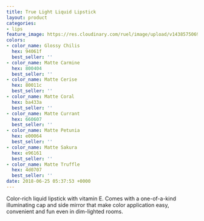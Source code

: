 ```yaml
---
title: True Light Liquid Lipstick
layout: product
categories:
- lips
feature_image: https://res.cloudinary.com/ruel/image/upload/v1438575069/fs/True_Light_PB246686.jpg
colors:
- color_name: Glossy Chilis
  hex: 94061f
  best_seller: ''
- color_name: Matte Carmine
  hex: 800404
  best_seller: ''
- color_name: Matte Cerise
  hex: 80011c
  best_seller: ''
- color_name: Matte Coral
  hex: ba433a
  best_seller: ''
- color_name: Matte Currant
  hex: 660607
  best_seller: ''
- color_name: Matte Petunia
  hex: e00064
  best_seller: ''
- color_name: Matte Sakura
  hex: e96161
  best_seller: ''
- color_name: Matte Truffle
  hex: 4d0707
  best_seller: ''
date: 2018-06-25 05:37:53 +0000
---
```

Color-rich liquid lipstick with vitamin E. Comes with a one-of-a-kind illuminating cap and side mirror that make color application easy, convenient and fun even in dim-lighted rooms.
